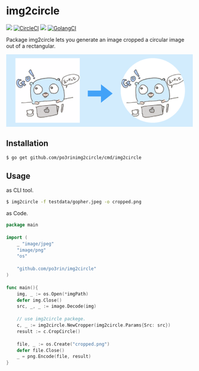 # img2circle

<img src="https://img.shields.io/badge/go-v1.11-blue.svg"/> [![CircleCI](https://circleci.com/gh/po3rin/img2circle.svg?style=shield)](https://circleci.com/gh/po3rin/img2circle) <a href="https://codeclimate.com/github/po3rin/img2circle/maintainability"><img src="https://api.codeclimate.com/v1/badges/8c9276a15d62f99fccf0/maintainability" /></a> [![GolangCI](https://golangci.com/badges/github.com/po3rin/img2circle.svg)](https://golangci.com)

Package img2circle lets you generate an image cropped a circular image out of a rectangular.

<img src="src/cover.png">

## Installation

```
$ go get github.com/po3rinimg2circle/cmd/img2circle
```

## Usage

as CLI tool.

```bash
$ img2circle -f testdata/gopher.jpeg -o cropped.png
```

as Code.

```go
package main

import (
    _ "image/jpeg"
    "image/png"
    "os"

    "github.com/po3rin/img2circle"
)

func main(){
    img, _ := os.Open(*imgPath)
    defer img.Close()
    src, _, _ := image.Decode(img)

    // use img2circle packege.
    c, _ := img2circle.NewCropper(img2circle.Params{Src: src})
    result := c.CropCircle()

    file, _ := os.Create("cropped.png")
    defer file.Close()
    _ = png.Encode(file, result)
}
```
